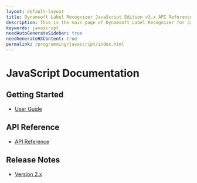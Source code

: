```yaml
---
layout: default-layout
title: Dynamsoft Label Recognizer JavaScript Edition v3.x API Reference - Main Page
description: This is the main page of Dynamsoft Label Recognizer for JavaScript Language.
keywords: javascript
needAutoGenerateSidebar: true
needGenerateH3Content: true
permalink: /programming/javascript/index.html
---
```


# JavaScript Documentation

## Getting Started

- [User Guide]({{site.js}}user-guide/index.html)

## API Reference

- [API Reference](api-reference/index.md)

## Release Notes

- [Version 2.x](release-notes/javascript-2.html)
